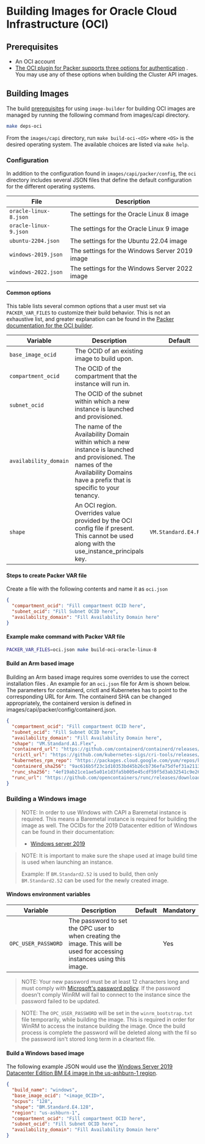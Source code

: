 # Building Images for Oracle Cloud Infrastructure (OCI)

## Prerequisites

- An OCI account
- [The OCI plugin for Packer supports three options for authentication](https://www.packer.io/docs/builders/oracle/oci#authentication)
  . You may use any of these options when building the Cluster API images.

## Building Images

The build [prerequisites](../capi.md#prerequisites) for using `image-builder` for
building OCI images are managed by running the following command from images/capi directory.

```bash
make deps-oci
```

From the `images/capi` directory, run `make build-oci-<OS>` where `<OS>` is
the desired operating system. The available choices are listed via `make help`.

### Configuration

In addition to the configuration found in `images/capi/packer/config`, the `oci`
directory includes several JSON files that define the default configuration for
the different operating systems.

| File | Description |
|------|-------------|
| `oracle-linux-8.json` | The settings for the Oracle Linux 8 image |
| `oracle-linux-9.json` | The settings for the Oracle Linux 9 image |
| `ubuntu-2204.json` | The settings for the Ubuntu 22.04 image |
| `windows-2019.json` | The settings for the Windows Server 2019 image |
| `windows-2022.json` | The settings for the Windows Server 2022 image |

#### Common options

This table lists several common options that a user must set via
`PACKER_VAR_FILES` to customize their build behavior.  This is not an exhaustive
list, and greater explanation can be found in the
[Packer documentation for the OCI builder](https://www.packer.io/docs/builders/oracle/oci#required-configuration-parameters).

| Variable | Description | Default | Mandatory |
|----------|-------------|---------|---------|
| `base_image_ocid` | The OCID of an existing image to build upon. | | No |
| `compartment_ocid` | The OCID of the compartment that the instance will run in. |  | Yes |
| `subnet_ocid` |  The OCID of the subnet within which a new instance is launched and provisioned. |  | Yes |
| `availability_domain` | The name of the Availability Domain within which a new instance is launched and provisioned. The names of the Availability Domains have a prefix that is specific to your tenancy. |  | Yes |
| `shape` | An OCI region. Overrides value provided by the OCI config file if present. This cannot be used along with the use_instance_principals key. | `VM.Standard.E4.Flex` | No |

#### Steps to create Packer VAR file

Create a file with the following contents and name it as `oci.json`

```json
{
  "compartment_ocid": "Fill compartment OCID here",
  "subnet_ocid": "Fill Subnet OCID here",
  "availability_domain": "Fill Availability Domain here"
}
```

#### Example make command with Packer VAR file

```bash
PACKER_VAR_FILES=oci.json make build-oci-oracle-linux-8
```

#### Build an Arm based image

Building an Arm based image requires some overrides to use the correct installation files . An example for an
`oci.json` file  for Arm is shown below. The parameters for containerd, crictl and Kubernetes
has to point to the corresponding URL for Arm. The containerd SHA can be changed appropriately, the containerd version
is defined in images/capi/packer/config/containerd.json.

```json
{
  "compartment_ocid": "Fill compartment OCID here",
  "subnet_ocid": "Fill Subnet OCID here",
  "availability_domain": "Fill Availability Domain here",
  "shape": "VM.Standard.A1.Flex",
  "containerd_url": "https://github.com/containerd/containerd/releases/download/v{{user `containerd_version`}}/containerd-{{user `containerd_version`}}-linux-arm64.tar.gz",
  "crictl_url": "https://github.com/kubernetes-sigs/cri-tools/releases/download/v{{user `crictl_version`}}/crictl-v{{user `crictl_version`}}-linux-arm64.tar.gz",
  "kubernetes_rpm_repo": "https://packages.cloud.google.com/yum/repos/kubernetes-el7-aarch64",
  "containerd_sha256": "9ac616b5f23c1d10353bd45b26cb736efa75dfef31a2113baff2435dbc7becb8",
  "runc_sha256": "4ef19ab21ce1ae5a01e1d3fa5b005e45cdf59f5d3ab32541c9e262cb2b2d3451",
  "runc_url": "https://github.com/opencontainers/runc/releases/download/v{{user `runc_version`}}/runc.arm64",
}
```

### Building a Windows image

> NOTE: In order to use Windows with CAPI a Baremetal instance is required. This means a Baremetal instance is required for
> building the image as well. The OCIDs for the 2019 Datacenter edition of Windows can be found in their documentation:
>
> - [Windows server 2019](https://docs.oracle.com/iaas/images/image/ffa1ec8d-694e-4df7-b5ec-3e8061a7ecdf/)

> NOTE: It is important to make sure the shape used at image build time is used when launching an instance.
>
> Example: If `BM.Standard2.52` is used to build, then only `BM.Standard2.52` can be used for the newly
> created image.

#### Windows environment variables

| Variable | Description | Default | Mandatory |
|----------|-------------|---------|---------|
| `OPC_USER_PASSWORD` | The password to set the OPC user to when creating the image. This will be used for accessing instances using this image. |  | Yes |

> NOTE: Your new password must be at least 12 characters long and must comply with
[Microsoft's password policy](https://learn.microsoft.com/previous-versions/windows/it-pro/windows-server-2012-R2-and-2012/hh994562(v=ws.11)).
If the password doesn't comply WinRM will fail to connect to the instance since the
password failed to be updated.

> NOTE: The `OPC_USER_PASSWORD` will be set in the `winrm_bootstrap.txt` file temporarily, while building the image.
  This is required in order for WinRM to access the instance building the image. Once the build process is complete
  the password will be deleted along with the fil so the password isn't stored long term in a cleartext file.

#### Build a Windows based image

The following example JSON would use the [Windows Server 2019 Datacenter Edition BM E4 image in the us-ashburn-1 region](https://docs.oracle.com/iaas/images/image/ffa1ec8d-694e-4df7-b5ec-3e8061a7ecdf/).

```json
{
  "build_name": "windows",
  "base_image_ocid": "<image_OCID>",
  "ocpus": "128",
  "shape": "BM.Standard.E4.128",
  "region": "us-ashburn-1",
  "compartment_ocid": "Fill compartment OCID here",
  "subnet_ocid": "Fill Subnet OCID here",
  "availability_domain": "Fill Availability Domain here"
}
```
